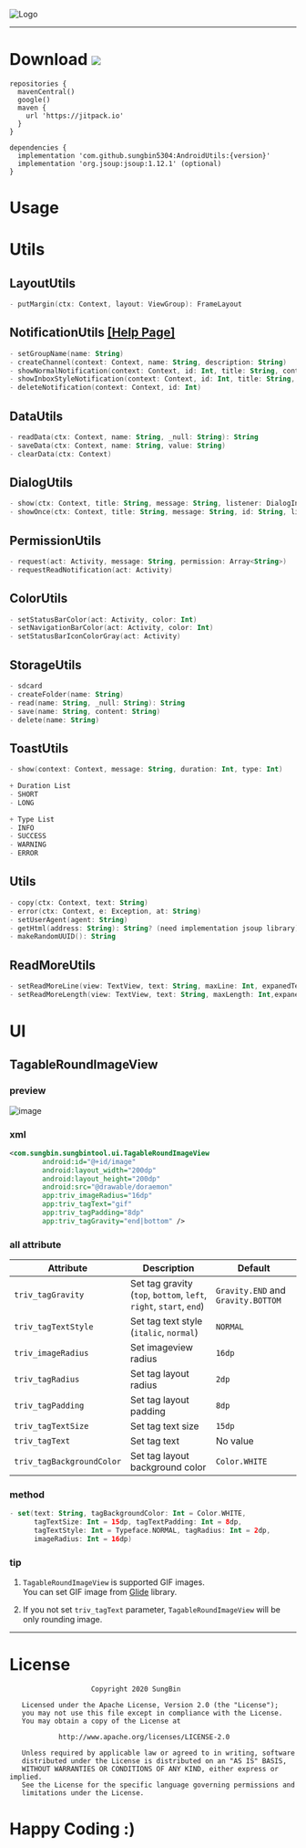 ![Logo](https://raw.githubusercontent.com/sungbin5304/AndroidUtils/master/banner%20(1).png)

-----

# Download [![](https://jitpack.io/v/sungbin5304/AndroidUtils.svg)](https://jitpack.io/#sungbin5304/AndroidUtils)

```Gradle
repositories {
  mavenCentral()
  google()
  maven { 
    url 'https://jitpack.io' 
  }
}

dependencies {
  implementation 'com.github.sungbin5304:AndroidUtils:{version}'
  implementation 'org.jsoup:jsoup:1.12.1' (optional)
}
```

# **Usage**
# Utils
## LayoutUtils
```kotlin
- putMargin(ctx: Context, layout: ViewGroup): FrameLayout
```

## NotificationUtils [[Help Page]](https://github.com/sungbin5304/NotificationManager)
```kotlin
- setGroupName(name: String)
- createChannel(context: Context, name: String, description: String)
- showNormalNotification(context: Context, id: Int, title: String, content: String, icon: Int)
- showInboxStyleNotification(context: Context, id: Int, title: String, content: String, boxText: List<String>, icon: Int)
- deleteNotification(context: Context, id: Int)
```

## DataUtils
```kotlin
- readData(ctx: Context, name: String, _null: String): String
- saveData(ctx: Context, name: String, value: String)
- clearData(ctx: Context)
```
 
## DialogUtils
```kotlin
- show(ctx: Context, title: String, message: String, listener: DialogInterface.OnClickListener?, cancelable: Boolean = true)
- showOnce(ctx: Context, title: String, message: String, id: String, listener: DialogInterface.OnClickListener?, cancelable: Boolean = true)
```

## PermissionUtils
```Kotlin
- request(act: Activity, message: String, permission: Array<String>)
- requestReadNotification(act: Activity)
```

## ColorUtils
```Kotlin
- setStatusBarColor(act: Activity, color: Int)
- setNavigationBarColor(act: Activity, color: Int)
- setStatusBarIconColorGray(act: Activity)
```

## StorageUtils
```Kotlin
- sdcard
- createFolder(name: String)
- read(name: String, _null: String): String
- save(name: String, content: String)
- delete(name: String)
```

## ToastUtils
```Kotlin
- show(context: Context, message: String, duration: Int, type: Int)

+ Duration List
- SHORT
- LONG

+ Type List
- INFO
- SUCCESS
- WARNING
- ERROR 
```

## Utils
```Kotlin
- copy(ctx: Context, text: String)
- error(ctx: Context, e: Exception, at: String)
- setUserAgent(agent: String)
- getHtml(address: String): String? (need implementation jsoup library)
- makeRandomUUID(): String
```

## ReadMoreUtils
```kotlin
- setReadMoreLine(view: TextView, text: String, maxLine: Int, expanedText: String = "...더보기", expanedTextColor: Int = Color.parseColor("#9E9E9E"))
- setReadMoreLength(view: TextView, text: String, maxLength: Int,expanedText: String = "...더보기", expanedTextColor: Int = Color.parseColor("#9E9E9E"))
```

# UI
## TagableRoundImageView
### preview
![image](https://raw.githubusercontent.com/sungbin5304/TagableRoundImageView/master/banner.png)

### xml
```xml
<com.sungbin.sungbintool.ui.TagableRoundImageView
        android:id="@+id/image"
        android:layout_width="200dp"
        android:layout_height="200dp"
        android:src="@drawable/doraemon"
        app:triv_imageRadius="16dp"
        app:triv_tagText="gif"
        app:triv_tagPadding="8dp"
        app:triv_tagGravity="end|bottom" />
```

### all attribute
| Attribute | Description| Default |
| ------------- | ------------- | ------------- |
| `triv_tagGravity` | Set tag gravity (`top`, `bottom`, `left`, `right`, `start`, `end`) | `Gravity.END` and `Gravity.BOTTOM` |
| `triv_tagTextStyle` | Set tag text style (`italic`, `normal`) | `NORMAL` |
| `triv_imageRadius` | Set imageview radius | `16dp` |
| `triv_tagRadius` | Set tag layout radius | `2dp` |
| `triv_tagPadding` | Set tag layout padding | `8dp` |
| `triv_tagTextSize` | Set tag text size| `15dp` |
| `triv_tagText` | Set tag text | No value |
| `triv_tagBackgroundColor` | Set tag layout background color | `Color.WHITE` |

### method
```kotlin
- set(text: String, tagBackgroundColor: Int = Color.WHITE,
      tagTextSize: Int = 15dp, tagTextPadding: Int = 8dp,
      tagTextStyle: Int = Typeface.NORMAL, tagRadius: Int = 2dp,
      imageRadius: Int = 16dp)
```

### tip
1. `TagableRoundImageView` is supported GIF images.<br>
You can set GIF image from [Glide](https://github.com/bumptech/glide) library.

2. If you not set `triv_tagText` parameter, `TagableRoundImageView` will be only rounding image.

-----

# License
```
                    Copyright 2020 SungBin

   Licensed under the Apache License, Version 2.0 (the "License");
   you may not use this file except in compliance with the License.
   You may obtain a copy of the License at

            http://www.apache.org/licenses/LICENSE-2.0

   Unless required by applicable law or agreed to in writing, software
   distributed under the License is distributed on an "AS IS" BASIS,
   WITHOUT WARRANTIES OR CONDITIONS OF ANY KIND, either express or implied.
   See the License for the specific language governing permissions and
   limitations under the License.
   ```


# Happy Coding :)
